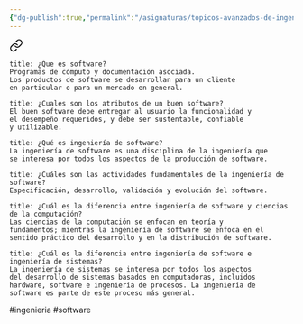 ```yaml
---
{"dg-publish":true,"permalink":"/asignaturas/topicos-avanzados-de-ingenieria-de-software/topicos-avanzados-de-ingenieria-de-software/"}
---
```



<div class="transclusion internal-embed is-loaded"><a class="markdown-embed-link" href="/asignaturas/ingenieria-de-software/motivacion-y-faq/" aria-label="Open link"><svg xmlns="http://www.w3.org/2000/svg" width="24" height="24" viewBox="0 0 24 24" fill="none" stroke="currentColor" stroke-width="2" stroke-linecap="round" stroke-linejoin="round" class="svg-icon lucide-link"><path d="M10 13a5 5 0 0 0 7.54.54l3-3a5 5 0 0 0-7.07-7.07l-1.72 1.71"></path><path d="M14 11a5 5 0 0 0-7.54-.54l-3 3a5 5 0 0 0 7.07 7.07l1.71-1.71"></path></svg></a><div class="markdown-embed">





```ad-summary
title: ¿Que es software?
Programas de cómputo y documentación asociada.  
Los productos de software se desarrollan para un cliente  
en particular o para un mercado en general.

```

```ad-summary
title: ¿Cuales son los atributos de un buen software?
El buen software debe entregar al usuario la funcionalidad y  
el desempeño requeridos, y debe ser sustentable, confiable  
y utilizable.
```

```ad-summary
title: ¿Qué es ingeniería de software?
La ingeniería de software es una disciplina de la ingeniería que  
se interesa por todos los aspectos de la producción de software.

```

```ad-question
title: ¿Cuáles son las actividades fundamentales de la ingeniería de software?
Especificación, desarrollo, validación y evolución del software.

```

```ad-question
title: ¿Cuál es la diferencia entre ingeniería de software y ciencias de la computación?
Las ciencias de la computación se enfocan en teoría y  
fundamentos; mientras la ingeniería de software se enfoca en el  
sentido práctico del desarrollo y en la distribución de software.
```

```ad-question
title: ¿Cuál es la diferencia entre ingeniería de software e ingeniería de sistemas?
La ingeniería de sistemas se interesa por todos los aspectos  
del desarrollo de sistemas basados en computadoras, incluidos  
hardware, software e ingeniería de procesos. La ingeniería de  
software es parte de este proceso más general.

```



</div></div>

#ingenieria #software